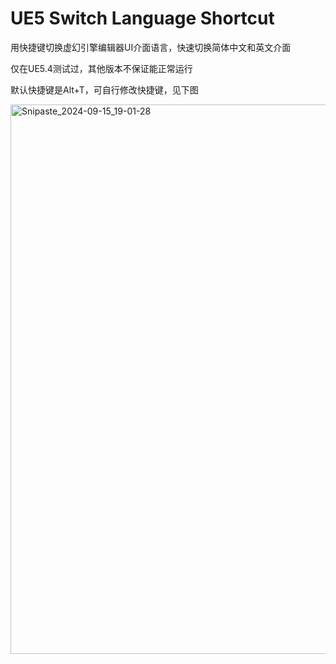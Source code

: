 # UE5 Switch Language Shortcut

用快捷键切换虚幻引擎编辑器UI介面语言，快速切换简体中文和英文介面  

仅在UE5.4测试过，其他版本不保证能正常运行

默认快捷键是Alt+T，可自行修改快捷键，见下图

<img width="879" alt="Snipaste_2024-09-15_19-01-28" src="https://github.com/user-attachments/assets/2dad9836-a382-44a1-a395-74e8a601a7e2">
